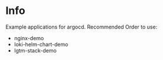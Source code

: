 # Info
Example applications for argocd.
Recommended Order to use:
- nginx-demo
- loki-helm-chart-demo
- lgtm-stack-demo